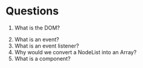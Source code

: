 # Questions

1. What is the DOM?

2) What is an event?
3) What is an event listener?
4) Why would we convert a NodeList into an Array?
5) What is a component?
